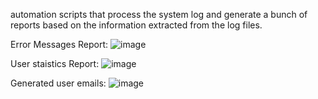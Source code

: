automation scripts that process the system log and generate a bunch of reports based on 
the information extracted from the log files. 

Error Messages Report:
![image](https://user-images.githubusercontent.com/42636064/142564959-0cee69e7-3e4a-45e5-bef6-865ff1a26403.png)



User staistics Report:
![image](https://user-images.githubusercontent.com/42636064/142565212-1e88d981-aab2-41e0-aed1-a591ae4e624f.png)



Generated user emails:
![image](https://user-images.githubusercontent.com/42636064/142565400-143d2388-a404-4624-a13c-3f97171df1d7.png)
